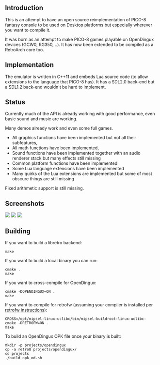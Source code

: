 ## Introduction

This is an attempt to have an open source reimplementation of PICO-8 fantasy console to be used on Desktop platforms but especially wherever you want to compile it.

It was born as an attempt to make PICO-8 games playable on OpenDingux devices (GCW0, RG350, ..).
It has now been extended to be compiled as a RetroArch core too.

## Implementation

The emulator is written in C++11 and embeds Lua source code (to allow extensions to the language that PICO-8 has). It has a SDL2.0 back-end but a SDL1.2 back-end wouldn't be hard to implement.

## Status

Currently much of the API is already working with good performance, even basic sound and music are working.

Many demos already work and even some full games.

- All graphics functions have been implemented but not all their subfeatures,
- All math functions have been implemented,
- Sound functions have been implemented together with an audio renderer stack but many effects still missing
- Common platform functions have been implemented
- Some Lua language extensions have been implemented
- Many quirks of the Lua extensions are implemented but some of most obscure things are still missing

Fixed arithmetic support is still missing.

## Screenshots

![](projects/screenshots/screenshot1.png)
![](projects/screenshots/screenshot2.png)
![](projects/screenshots/screenshot3.png)

## Building

If you want to build a libretro backend:

```
make
```

If you want to build a local binary you can run:

```
cmake .
make
```

If you want to cross-compile for OpenDingux:

```
cmake -DOPENDINGUX=ON .
make
```

If you want to compile for retrofw (assuming your compiler is installed per [retrofw instructions](https://github.com/retrofw/retrofw.github.io/wiki/Making-Games)):

```
CROSS=/opt/mipsel-linux-uclibc/bin/mipsel-buildroot-linux-uclibc- cmake -DRETROFW=ON .
make
```

To build an OpenDingux OPK file once your binary is built:

```
mkdir -p projects/opendingux
cp -a retro8 projects/opendingux/
cd projects
./build_opk_od.sh
```
